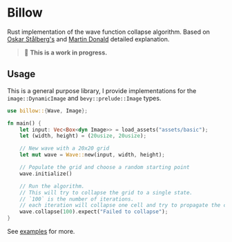 # Billow

Rust implementation of the wave function collapse algorithm.
Based on [Oskar Stålberg's](https://www.youtube.com/watch?v=0bcZb-SsnrA) and [Martin Donald](https://www.youtube.com/watch?v=2SuvO4Gi7uY) detailed explanation.

> :construction: **This is a work in progress.**


## Usage

This is a general purpose library, I provide implementations for the `image::DynamicImage` and `bevy::prelude::Image` types.

```rust
use billow::{Wave, Image};

fn main() {
    let input: Vec<Box<dyn Image>> = load_assets("assets/basic");
    let (width, height) = (20usize, 20usize);

    // New wave with a 20x20 grid
    let mut wave = Wave::new(input, width, height);

    // Populate the grid and choose a random starting point
    wave.initialize()

    // Run the algorithm.
    // This will try to collapse the grid to a single state.
    // `100` is the number of iterations.
    // each iteration will collapse one cell and try to propagate the changes.
    wave.collapse(100).expect("Failed to collapse");
}
```

See [examples](examples) for more.
